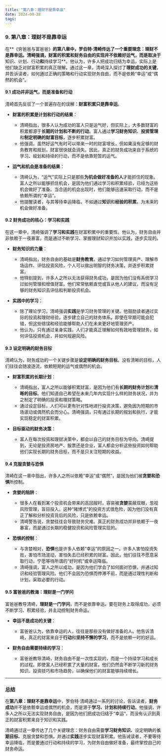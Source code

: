 ```yaml
---
title: "第八章：理财不是靠幸运"
date: 2024-09-28
tags:
---
```


### 9. **第八章：理财不是靠幸运**

在**《穷爸爸与富爸爸》**的第八章中，罗伯特·清崎传达了一个重要理念：**理财不是靠幸运**。清崎强调，财富的积累和财务自由的实现并不依赖好运气，而是取决于**知识、计划、行动**和**持续学习**。他认为，许多人把成功归结为幸运，实际上是他们缺乏对财富积累的真正理解。通过这一章，清崎深入探讨了**理财成功的关键**，并告诉读者，如何通过正确的策略和行动实现财务自由，而不是依赖“幸运”或“偶然的机会”。

#### 9.1 **成功并非运气，而是准备和行动**

清崎首先反驳了一个普遍存在的误解：**财富积累只是靠幸运**。

- **财富的积累是计划和行动的结果**：
  - 清崎指出，很多人认为成功的富人只是运气好，但实际上，大多数财富的积累都源于**长期的计划和不断的行动**。富人通过**学习财务知识**、**投资管理**和**制定明确的财富目标**，逐步积累财富。
  - 他强调，虽然好运气有时可以带来一时的财富增长，但如果没有足够的财务教育和规划，财富很快就会消失。因此，真正的财务成功来自于系统的学习、规划和持续的行动，而不是依靠短暂的运气。

- **运气和机会是准备的结果**：
  - 清崎认为，“运气”实际上只是那些**为机会做好准备的人**才能抓住的现象。富人之所以能够抓住机会，是因为他们通过学习和积累经验，已经为这些机会做好了准备。当合适的机会出现时，他们能够迅速采取行动，而不是依赖所谓的“幸运”。
  - 他提醒读者，与其等待幸运降临，不如通过**知识**和**经验的积累**，为未来的机会做好准备。

#### 9.2 **财务成功的核心：学习和实践**

在这一章中，清崎强调了**学习和实践**在财富积累中的重要性。他认为，财务自由并非依赖于一夜暴富，而是通过不断学习、掌握理财知识并加以实践，逐步实现的。

- **财务知识的力量**：
  - 清崎指出，财务自由的基础是**财务教育**。通过学习如何管理资产、理解市场运作、评估投资风险，个人可以做出明智的财务决策，并逐步积累财富。
  - 他特别提到，许多人之所以无法获得财务成功，是因为他们没有系统学习过如何管理和增值财富。他们常常依赖直觉或盲从他人的建议，而没有足够的财务知识去评估和判断投资机会。

- **实践中的学习**：
  - 除了理论学习，清崎强调**实践**是学习财务管理的关键。他鼓励读者通过实际的投资和理财经验，逐步建立自己的财务体系。即使在早期可能会犯错，但这些错误和经验能够帮助人们在未来更好地管理资产。
  - 他认为，只有通过亲身实践，人们才能真正理解如何有效地管理财务，如何评估投资机会，并如何规避风险。

#### 9.3 **设定明确的财务目标**

清崎认为，财务成功的一个关键步骤是**设定明确的财务目标**。没有清晰的目标，人们往往会随波逐流，依赖短期的运气或偶然的机会。

- **财富积累的长期计划**：
  - 清崎指出，富人之所以能够积累财富，是因为他们有**长期的财务计划**和**清晰的目标**。他们知道自己希望在未来几年内实现什么样的财务状况，并为之制定了明确的投资和理财策略。
  - 通过设定目标，人们可以更有针对性地进行投资决策，避免因为短期的市场波动或偶然机会而分心。清崎强调，只有通过长期的规划和执行，才能实现稳定的财富积累。

- **目标驱动的财务决策**：
  - 富人在每次投资和理财决策中，都会以自己的财务目标为导向。清崎提到，无论是投资房地产、股票还是企业，富人都会分析这些投资如何帮助他们实现长期的财务目标，而不是只关注短期的收益。

#### 9.4 **克服贪婪与恐惧**

清崎在这一章中指出，许多人之所以依赖“幸运”或“偶然”，是因为他们被**贪婪和恐惧**所控制。

- **贪婪的陷阱**：
  - 很多人在看到某个投资机会带来的高回报时，容易被**贪婪**蒙蔽双眼，忽视风险管理，盲目投入。这种“赌博式”的投资方式很危险，因为他们没有真正了解和分析投资背后的风险，只是依赖幸运。
  - 清崎警告说，贪婪往往会导致财务灾难。真正的财务成功并非依赖于一夜暴富，而是通过长期的稳健投资和风险管理实现的。

- **恐惧的控制**：
  - 与贪婪相对，**恐惧**也是许多人依赖“幸运”的原因之一。许多人害怕投资失败，害怕市场波动，害怕失去已经积累的财富。因此，他们往往不愿意采取行动，宁愿等待所谓的“好时机”或幸运降临。
  - 清崎强调，富人之所以成功，是因为他们学会了如何面对恐惧，并通过知识和经验管理风险。他们不会因为恐惧而停滞不前，而是通过理性判断和计划，采取必要的行动。

#### 9.5 **富爸爸的教诲：理财是一门学问**

富爸爸教导清崎，**理财是一门学问**，而不是依靠幸运。要在财务上取得成功，必须不断学习、积累经验，并主动控制财务命运。

- **幸运不是成功的关键**：
  - 富爸爸认为，依靠幸运的人，往往是那些没有做好准备的人。他告诉清崎，真正的财富来自于**行动**和**坚持不懈的学习**，而不是依赖一时的好运。
  
- **财务自由需要持续的学习**：
  - 富爸爸教导清崎，财务自由不是一次性实现的，而是一个持续学习和成长的过程。即使富人已经积累了大量的财富，他们仍然会不断学习新的财务知识、投资技巧和市场趋势，以确保他们的财富能够持续增长。

---

### 总结

在**第八章：理财不是靠幸运**中，罗伯特·清崎通过一系列的讨论，告诉读者，**财务成功**并不是依赖幸运或偶然的机会，而是源于**学习、计划和持续行动**。他强调，许多人之所以无法实现财务自由，是因为他们把成功归结于“幸运”，而没有认识到真正的财富积累来自于知识和实践。

清崎通过这一章传达了几个关键理念：财务自由需要**学习财务知识**、设定明确的**长期目标**、克服贪婪和恐惧，并通过**实践**逐步实现财富积累。他告诫读者，不要等待幸运降临，而是要通过行动和持续的学习，为财务自由做好准备，最终掌控自己的财务命运。